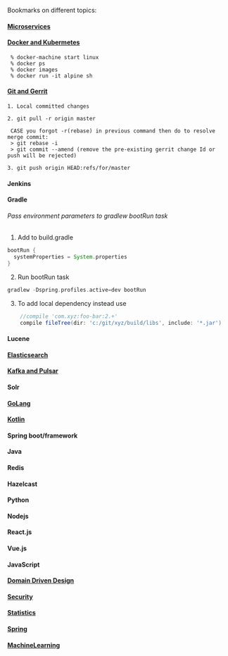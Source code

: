 Bookmarks on different topics:

#### [Microservices](https://github.com/psurti/Notes/blob/master/Microservices.md)
#### [Docker and Kubermetes](https://github.com/psurti/Notes/blob/master/Docker-Kubernetes.md)
```
 % docker-machine start linux
 % docker ps
 % docker images
 % docker run -it alpine sh
```
#### [Git and Gerrit](https://github.com/psurti/Notes/blob/master/Git-Gerrit.md)
```
1. Local committed changes

2. git pull -r origin master

 CASE you forgot -r(rebase) in previous command then do to resolve merge commit:
 > git rebase -i
 > git commit --amend (remove the pre-existing gerrit change Id or push will be rejected)

3. git push origin HEAD:refs/for/master
```
#### Jenkins
#### Gradle
###### Pass environment parameters to gradlew bootRun task
  1. Add to build.gradle
  ```gradle
  bootRun {
    systemProperties = System.properties
  }
  ```
  2. Run bootRun task
  ```gradle
  gradlew -Dspring.profiles.active=dev bootRun
  ```
  3. To add local dependency instead use
  ```gradle
      //compile 'com.xyz:foo-bar:2.+'
      compile fileTree(dir: 'c:/git/xyz/build/libs', include: '*.jar')
  ```
#### Lucene
#### [Elasticsearch](https://github.com/psurti/Notes/blob/master/ElasticSearch.md)
#### [Kafka and Pulsar](https://github.com/psurti/Notes/blob/master/Kafka-Pulsar.md)
#### Solr
#### [GoLang](https://github.com/psurti/Notes/blob/master/GoLang.md)
#### [Kotlin](https://github.com/psurti/Notes/blob/master/Kotlin.md)
#### Spring boot/framework
#### Java
#### Redis
#### Hazelcast
#### Python
#### Nodejs
#### React.js
#### Vue.js
#### JavaScript
#### [Domain Driven Design](https://github.com/psurti/Notes/blob/master/DDD.md)
#### [Security](https://github.com/psurti/Notes/blob/master/Security.md)
#### [Statistics](https://github.com/psurti/Notes/blob/master/Statistics.md)
#### [Spring](https://github.com/psurti/Notes/blob/master/Spring.md)
#### [MachineLearning](https://github.com/psurti/Notes/blob/master/ML.md)
